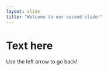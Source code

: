 ```yaml
---
layout: slide
title: "Welcome to our second slide!"
---
```

# Text here
Use the left arrow to go back!

